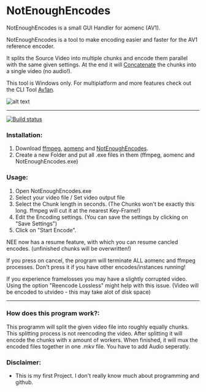 # NotEnoughEncodes

NotEnoughEncodes is a small GUI Handler for aomenc (AV1). 

NotEnoughEncodes is a tool to make encoding easier and faster for the AV1 reference encoder.

It splits the Source Video into multiple chunks and encode them parallel with the same given settings. 
At the end it will [Concatenate](https://trac.ffmpeg.org/wiki/Concatenate) the chunks into a single video (no audio!).

This tool is Windows only. For multiplatform and more features check out the CLI Tool [Av1an](https://github.com/master-of-zen/Av1an).

![alt text](https://i.imgur.com/4vWpzzT.png)

---

[![Build status](https://ci.appveyor.com/api/projects/status/ku2rkeo5u4mm164l/branch/master?svg=true)](https://ci.appveyor.com/project/Alkl/notenoughencodes/branch/master)

### Installation:

1. Download [ffmpeg](https://www.ffmpeg.org/download.html), [aomenc](https://ci.appveyor.com/project/marcomsousa/build-aom/history) and [NotEnoughEncodes](https://github.com/Alkl58/NotEnoughEncodes/releases).
2. Create a new Folder and put all .exe files in them (ffmpeg, aomenc and NotEnoughEncodes.exe)

### Usage:
1. Open NotEnoughEncodes.exe
2. Select your video file / Set video output file
3. Select the Chunk length in seconds. (The Chunks won't be exactly this long. ffmpeg will cut it at the nearest Key-Frame!)
4. Edit the Encoding settings. (You can save the settings by clicking on "Save Settings")
5. Click on "Start Encode".  

NEE now has a resume feature, with which you can resume cancled encodes. (unfinished chunks will be overwritten!)

If you press on cancel, the program will terminate ALL aomenc and ffmpeg processes. Don't press it if you have other encodes/instances running!

If you experience framelosses you may have a slightly corrupted video. Using the option "Reencode Lossless" might help with this issue. (Video will be encoded to utvideo - this may take alot of disk space)

---
### How does this program work?:
This programm will split the given video file into roughly equally chunks. This splitting process is not reencoding the video.
After splitting it will encode the chunks with x amount of workers. When finished, it will mux the encoded files together in one .mkv file.
You have to add Audio seperatly. 

### Disclaimer:
- This is my first Project. I don't really know much about programming and github.

